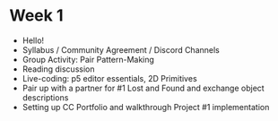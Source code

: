 
# Week 1

* Hello!
* Syllabus / Community Agreement / Discord Channels
* Group Activity: Pair Pattern-Making
* Reading discussion
* Live-coding: p5 editor essentials, 2D Primitives
* Pair up with a partner for #1 Lost and Found and exchange object descriptions
* Setting up CC Portfolio and walkthrough Project #1 implementation
